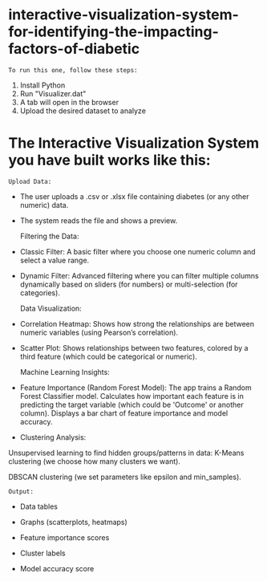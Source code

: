 # interactive-visualization-system-for-identifying-the-impacting-factors-of-diabetic

    To run this one, follow these steps:
  1. Install Python
  2. Run "Visualizer.dat"
  3. A tab will open in the browser
  4. Upload the desired dataset to analyze


# The Interactive Visualization System you have built works like this:

    Upload Data:

* The user uploads a .csv or .xlsx file containing diabetes (or any other numeric) data.

* The system reads the file and shows a preview.


    Filtering the Data:

* Classic Filter: A basic filter where you choose one numeric column and select a value range.

* Dynamic Filter: Advanced filtering where you can filter multiple columns dynamically based on sliders (for numbers) or multi-selection (for categories).


    Data Visualization:

* Correlation Heatmap: Shows how strong the relationships are between numeric variables (using Pearson’s correlation).

* Scatter Plot: Shows relationships between two features, colored by a third feature (which could be categorical or numeric).


    Machine Learning Insights:

* Feature Importance (Random Forest Model): The app trains a Random Forest Classifier model.
Calculates how important each feature is in predicting the target variable (which could be 'Outcome' or another column).
Displays a bar chart of feature importance and model accuracy.


* Clustering Analysis:

Unsupervised learning to find hidden groups/patterns in data:
K-Means clustering (we choose how many clusters we want).

DBSCAN clustering (we set parameters like epsilon and min_samples).


    Output:

* Data tables

* Graphs (scatterplots, heatmaps)

* Feature importance scores

* Cluster labels

* Model accuracy score

